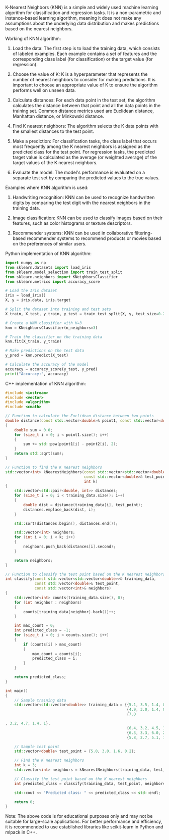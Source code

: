 K-Nearest Neighbors (KNN) is a simple and widely used machine learning algorithm for classification and regression tasks. It is a non-parametric and instance-based learning algorithm, meaning it does not make any assumptions about the underlying data distribution and makes predictions based on the nearest neighbors.

Working of KNN algorithm:

1. Load the data: The first step is to load the training data, which consists of labeled examples. Each example contains a set of features and the corresponding class label (for classification) or the target value (for regression).

2. Choose the value of K: K is a hyperparameter that represents the number of nearest neighbors to consider for making predictions. It is important to choose an appropriate value of K to ensure the algorithm performs well on unseen data.

3. Calculate distances: For each data point in the test set, the algorithm calculates the distance between that point and all the data points in the training set. Common distance metrics used are Euclidean distance, Manhattan distance, or Minkowski distance.

4. Find K nearest neighbors: The algorithm selects the K data points with the smallest distances to the test point.

5. Make a prediction: For classification tasks, the class label that occurs most frequently among the K nearest neighbors is assigned as the predicted class for the test point. For regression tasks, the predicted target value is calculated as the average (or weighted average) of the target values of the K nearest neighbors.

6. Evaluate the model: The model's performance is evaluated on a separate test set by comparing the predicted values to the true values.

Examples where KNN algorithm is used:

1. Handwriting recognition: KNN can be used to recognize handwritten digits by comparing the test digit with the nearest neighbors in the training data.

2. Image classification: KNN can be used to classify images based on their features, such as color histograms or texture descriptors.

3. Recommender systems: KNN can be used in collaborative filtering-based recommender systems to recommend products or movies based on the preferences of similar users.

Python implementation of KNN algorithm:

```python
import numpy as np
from sklearn.datasets import load_iris
from sklearn.model_selection import train_test_split
from sklearn.neighbors import KNeighborsClassifier
from sklearn.metrics import accuracy_score

# Load the Iris dataset
iris = load_iris()
X, y = iris.data, iris.target

# Split the dataset into training and test sets
X_train, X_test, y_train, y_test = train_test_split(X, y, test_size=0.2, random_state=42)

# Create a KNN classifier with K=3
knn = KNeighborsClassifier(n_neighbors=3)

# Train the classifier on the training data
knn.fit(X_train, y_train)

# Make predictions on the test data
y_pred = knn.predict(X_test)

# Calculate the accuracy of the model
accuracy = accuracy_score(y_test, y_pred)
print("Accuracy:", accuracy)
```

C++ implementation of KNN algorithm:

```cpp
#include <iostream>
#include <vector>
#include <algorithm>
#include <cmath>

// Function to calculate the Euclidean distance between two points
double distance(const std::vector<double>& point1, const std::vector<double>& point2)
{
    double sum = 0.0;
    for (size_t i = 0; i < point1.size(); i++)
    {
        sum += std::pow(point1[i] - point2[i], 2);
    }
    return std::sqrt(sum);
}

// Function to find the K nearest neighbors
std::vector<int> kNearestNeighbors(const std::vector<std::vector<double>>& training_data,
                                   const std::vector<double>& test_point,
                                   int k)
{
    std::vector<std::pair<double, int>> distances;
    for (size_t i = 0; i < training_data.size(); i++)
    {
        double dist = distance(training_data[i], test_point);
        distances.emplace_back(dist, i);
    }

    std::sort(distances.begin(), distances.end());

    std::vector<int> neighbors;
    for (int i = 0; i < k; i++)
    {
        neighbors.push_back(distances[i].second);
    }

    return neighbors;
}

// Function to classify the test point based on the K nearest neighbors
int classify(const std::vector<std::vector<double>>& training_data,
             const std::vector<double>& test_point,
             const std::vector<int>& neighbors)
{
    std::vector<int> counts(training_data.size(), 0);
    for (int neighbor : neighbors)
    {
        counts[training_data[neighbor].back()]++;
    }

    int max_count = 0;
    int predicted_class = -1;
    for (size_t i = 0; i < counts.size(); i++)
    {
        if (counts[i] > max_count)
        {
            max_count = counts[i];
            predicted_class = i;
        }
    }

    return predicted_class;
}

int main()
{
    // Sample training data
    std::vector<std::vector<double>> training_data = {{5.1, 3.5, 1.4, 0.2, 0},
                                                      {4.9, 3.0, 1.4, 0.2, 0},
                                                      {7.0

, 3.2, 4.7, 1.4, 1},
                                                      {6.4, 3.2, 4.5, 1.5, 1},
                                                      {6.3, 3.3, 6.0, 2.5, 2},
                                                      {5.8, 2.7, 5.1, 1.9, 2}};

    // Sample test point
    std::vector<double> test_point = {5.0, 3.0, 1.6, 0.2};

    // Find the K nearest neighbors
    int k = 3;
    std::vector<int> neighbors = kNearestNeighbors(training_data, test_point, k);

    // Classify the test point based on the K nearest neighbors
    int predicted_class = classify(training_data, test_point, neighbors);

    std::cout << "Predicted class: " << predicted_class << std::endl;

    return 0;
}
```

Note: The above code is for educational purposes only and may not be suitable for large-scale applications. For better performance and efficiency, it is recommended to use established libraries like scikit-learn in Python and mlpack in C++.

